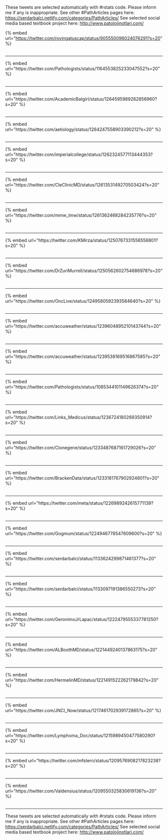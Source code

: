 

These tweets are selected automatically with #rstats code. Please inform me if any is inappropriate.
See other #PathArticles pages here: https://serdarbalci.netlify.com/categories/PathArticles/ 
See selected social media based textbook project here: http://www.patolojinotlari.com/

{% embed url="https://twitter.com/rovingatuscap/status/905550096024076291?s=20" %}<br>
<br>
<hr>
{% embed url="https://twitter.com/Pathologists/status/1164553825233047552?s=20" %}<br>
<br>
<hr>
{% embed url="https://twitter.com/AcademicBatgirl/status/1264595989282856960?s=20" %}<br>
<br>
<hr>
{% embed url="https://twitter.com/aetiology/status/1264247558903390212?s=20" %}<br>
<br>
<hr>
{% embed url="https://twitter.com/imperialcollege/status/1262324577113444353?s=20" %}<br>
<br>
<hr>
{% embed url="https://twitter.com/CleClinicMD/status/1261353149270503424?s=20" %}<br>
<br>
<hr>
{% embed url="https://twitter.com/mmw_lmw/status/1261362468284235776?s=20" %}<br>
<br>
<hr>
{% embed url="https://twitter.com/KMirza/status/1250767331556556801?s=20" %}<br>
<br>
<hr>
{% embed url="https://twitter.com/DrZuriMurrell/status/1250562602754686978?s=20" %}<br>
<br>
<hr>
{% embed url="https://twitter.com/OncLive/status/1249580592393584640?s=20" %}<br>
<br>
<hr>
{% embed url="https://twitter.com/accuweather/status/1239604895210143744?s=20" %}<br>
<br>
<hr>
{% embed url="https://twitter.com/accuweather/status/1239538169516867585?s=20" %}<br>
<br>
<hr>
{% embed url="https://twitter.com/Pathologists/status/1085344101149626374?s=20" %}<br>
<br>
<hr>
{% embed url="https://twitter.com/Links_Medicus/status/1236724180269350914?s=20" %}<br>
<br>
<hr>
{% embed url="https://twitter.com/Clonegene/status/1233487687161729026?s=20" %}<br>
<br>
<hr>
{% embed url="https://twitter.com/BrackenData/status/1233181767902924801?s=20" %}<br>
<br>
<hr>
{% embed url="https://twitter.com/meta/status/1226989242615771139?s=20" %}<br>
<br>
<hr>
{% embed url="https://twitter.com/Gogmum/status/1224946778547609600?s=20" %}<br>
<br>
<hr>
{% embed url="https://twitter.com/serdarbalci/status/1133624299871461377?s=20" %}<br>
<br>
<hr>
{% embed url="https://twitter.com/serdarbalci/status/1133097191386550273?s=20" %}<br>
<br>
<hr>
{% embed url="https://twitter.com/GeronimoJrLapac/status/1222479555337781250?s=20" %}<br>
<br>
<hr>
{% embed url="https://twitter.com/ALBoothMD/status/1221449240137863175?s=20" %}<br>
<br>
<hr>
{% embed url="https://twitter.com/HermelinMD/status/1221491522262179842?s=20" %}<br>
<br>
<hr>
{% embed url="https://twitter.com/JNCI_Now/status/1217461702939172865?s=20" %}<br>
<br>
<hr>
{% embed url="https://twitter.com/Lymphoma_Doc/status/1215989450477580290?s=20" %}<br>
<br>
<hr>
{% embed url="https://twitter.com/mfstern/status/1209576908217823238?s=20" %}<br>
<br>
<hr>
{% embed url="https://twitter.com/Valdensius/status/1209550325830619136?s=20" %}<br>
<br>
<hr>


These tweets are selected automatically with #rstats code. Please inform me if any is inappropriate.
See other #PathArticles pages here: https://serdarbalci.netlify.com/categories/PathArticles/ 
See selected social media based textbook project here: http://www.patolojinotlari.com/
